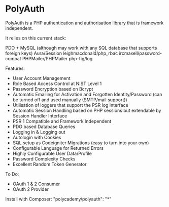 PolyAuth
=========

PolyAuth is a PHP authentication and authorisation library that is framework independent.

It relies on this current stack:

PDO + MySQL (although may work with any SQL database that supports foreign keys)
Aura/Session
leighmacdonald/php_rbac
ircmaxell/password-compat
PHPMailer/PHPMailer
php-fig/log

Features:

- User Account Management
- Role Based Access Control at NIST Level 1
- Password Encryption based on Bcrypt
- Automatic Emailing for Activation and Forgotten Identity/Password (can be turned off and used manually (SMTP/mail support))
- Utilisation of loggers that support the PSR log interface
- Automatic Session Handling based on PHP sessions but extendable by Session Handler Interface
- PSR 1 Compatible and Framework Independent
- PDO based Database Queries
- Logging in & Logging out
- Autologin with Cookies
- SQL setup as Codeigniter Migrations (easy to turn into your own)
- Configurable Language for Returned Errors
- Highly Configurable User Data/Profile
- Password Complexity Checks
- Excellent Random Token Generator

To Do:
- OAuth 1 & 2 Consumer
- OAuth 2 Provider

Install with Composer:
"polycademy/polyauth": "*"